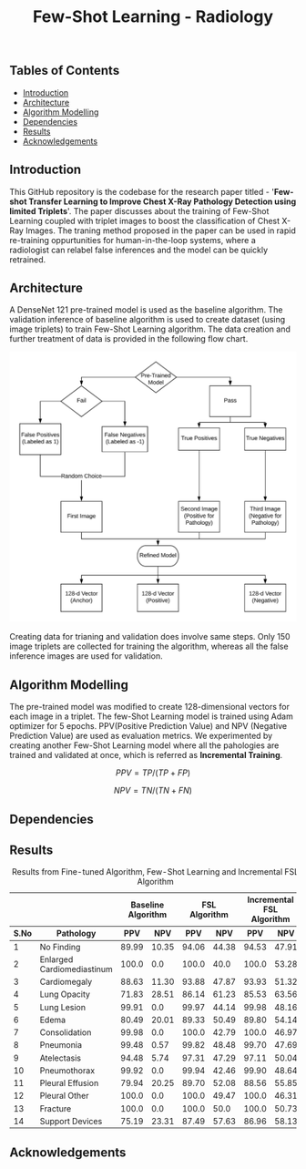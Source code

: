 <h1 align='center'>Few-Shot Learning - Radiology</h1> <br>

## Tables  of Contents
- [Introduction](#introduction)
- [Architecture](#architecture)
- [Algorithm Modelling](#algorithm)
- [Dependencies](#dependencies)
- [Results](#results)
- [Acknowledgements](#acknowledgements)


## Introduction

This GitHub repository is the codebase for the research paper titled - '**Few-shot Transfer Learning to Improve Chest X-Ray Pathology Detection using limited Triplets**'. The paper discusses about the training of Few-Shot Learning coupled with triplet images to boost the classification of Chest X-Ray Images. The traning method proposed in the paper can be used in rapid re-training oppurtunities for human-in-the-loop systems, where a radiologist can relabel false inferences and the model can be quickly retrained.

## Architecture

A DenseNet 121 pre-trained model is used as the baseline algorithm. The validation inference of baseline algorithm is used to create dataset (using image triplets) to train Few-Shot Learning algorithm. The data creation and further treatment of data is provided in the following flow chart.

![Architectural Flowchart](/images/few_shot_learning.jpeg)

Creating data for trianing and validation does involve same steps. Only 150 image triplets are collected for training the algorithm, whereas all the false inference images are used for validation.

## Algorithm Modelling

The pre-trained model was modified to create 128-dimensional vectors for each image in a triplet. The few-Shot Learning model is trained using Adam optimizer for 5 epochs. PPV(Positive Prediction Value) and NPV (Negative Prediction Value) are used as evaluation metrics. We experimented by creating another Few-Shot Learning model where all the pahologies are trained and validated at once, which is referred as **Incremental Training**. 

```math
PPV = TP/(TP+FP)
```

```math
NPV = TN/(TN+FN)
```

## Dependencies

## Results

<table cellspacing="0" summary="" class="chart">
<caption>
Results from Fine-tuned Algorithm, Few-Shot Learning and Incremental FSL Algorithm
</caption>
<thead>
<tr>
<th class="toplevel"></th>
<th class="toplevel"></th>
<th class="toplevel" colspan="2">Baseline Algorithm</th>
<th class="toplevel" colspan="2">FSL Algorithm</th>
<th class="toplevel" colspan="2">Incremental FSL Algorithm</th>
</tr>
<tr>
<th headers="sno">S.No</th>
<th headers="disease">Pathology</th>
<th headers="bsl">PPV</th>
<th headers="bsl">NPV</th>
<th headers="fsl">PPV</th>
<th headers="fsl">NPV</th>
<th headers="ifsl">PPV</th>
<th headers="ifsl">NPV</th>
</tr>
</thead>
<tbody>
<tr>
<td headers="sno">1</td>
<td headers="disease">No Finding</td>
<td headers="bsl">89.99</td>
<td headers="bsl">10.35</td>
<td headers="fsl">94.06</td>
<td headers="fsl">44.38</td>
<td headers="ifsl">94.53</td>
<td headers="ifsl">47.91</td>
</tr>
<tr>
<td headers="sno">2</td>
<td headers="disease">Enlarged Cardiomediastinum</td>
<td headers="bsl">100.0</td>
<td headers="bsl">0.0</td>
<td headers="fsl">100.0</td>
<td headers="fsl">40.0</td>
<td headers="ifsl">100.0</td>
<td headers="ifsl">53.28</td>
</tr>
<tr>
<td headers="sno">3</td>
<td headers="disease">Cardiomegaly</td>
<td headers="bsl">88.63</td>
<td headers="bsl">11.30</td>
<td headers="fsl">93.88</td>
<td headers="fsl">47.87</td>
<td headers="ifsl">93.93</td>
<td headers="ifsl">51.32</td>
</tr>
<tr>
<td headers="sno">4</td>
<td headers="disease">Lung Opacity</td>
<td headers="bsl">71.83</td>
<td headers="bsl">28.51</td>
<td headers="fsl">86.14</td>
<td headers="fsl">61.23</td>
<td headers="ifsl">85.53</td>
<td headers="ifsl">63.56</td>
</tr>
<tr>
<td headers="sno">5</td>
<td headers="disease">Lung Lesion</td>
<td headers="bsl">99.91</td>
<td headers="bsl">0.0</td>
<td headers="fsl">99.97</td>
<td headers="fsl">44.14</td>
<td headers="ifsl">99.98</td>
<td headers="ifsl">48.16</td>
</tr>
<tr>
<td headers="sno">6</td>
<td headers="disease">Edema</td>
<td headers="bsl">80.49</td>
<td headers="bsl">20.01</td>
<td headers="fsl">89.33</td>
<td headers="fsl">50.49</td>
<td headers="ifsl">89.80</td>
<td headers="ifsl">54.14</td>
</tr>
<tr>
<td headers="sno">7</td>
<td headers="disease">Consolidation</td>
<td headers="bsl">99.98</td>
<td headers="bsl">0.0</td>
<td headers="fsl">100.0</td>
<td headers="fsl">42.79</td>
<td headers="ifsl">100.0</td>
<td headers="ifsl">46.97</td>
</tr>
<tr>
<td headers="sno">8</td>
<td headers="disease">Pneumonia</td>
<td headers="bsl">99.48</td>
<td headers="bsl">0.57</td>
<td headers="fsl">99.82</td>
<td headers="fsl">48.48</td>
<td headers="ifsl">99.70</td>
<td headers="ifsl">47.69</td>
</tr>
<tr>
<td headers="sno">9</td>
<td headers="disease">Atelectasis</td>
<td headers="bsl">94.48</td>
<td headers="bsl">5.74</td>
<td headers="fsl">97.31</td>
<td headers="fsl">47.29</td>
<td headers="ifsl">97.11</td>
<td headers="ifsl">50.04</td>
</tr>
<tr>
<td headers="sno">10</td>
<td headers="disease">Pneumothorax</td>
<td headers="bsl">99.92</td>
<td headers="bsl">0.0</td>
<td headers="fsl">99.94</td>
<td headers="fsl">42.46</td>
<td headers="ifsl">99.90</td>
<td headers="ifsl">48.64</td>
</tr>
<tr>
<td headers="sno">11</td>
<td headers="disease">Pleural Effusion</td>
<td headers="bsl">79.94</td>
<td headers="bsl">20.25</td>
<td headers="fsl">89.70</td>
<td headers="fsl">52.08</td>
<td headers="ifsl">88.56</td>
<td headers="ifsl">55.85</td>
</tr>
<tr>
<td headers="sno">12</td>
<td headers="disease">Pleural Other</td>
<td headers="bsl">100.0</td>
<td headers="bsl">0.0</td>
<td headers="fsl">100.0</td>
<td headers="fsl">49.47</td>
<td headers="ifsl">100.0</td>
<td headers="ifsl">46.31</td>
</tr>
<tr>
<td headers="sno">13</td>
<td headers="disease">Fracture</td>
<td headers="bsl">100.0</td>
<td headers="bsl">0.0</td>
<td headers="fsl">100.0</td>
<td headers="fsl">50.0</td>
<td headers="ifsl">100.0</td>
<td headers="ifsl">50.73</td>
</tr>
<tr>
<td headers="sno">14</td>
<td headers="disease">Support Devices</td>
<td headers="bsl">75.19</td>
<td headers="bsl">23.31</td>
<td headers="fsl">87.49</td>
<td headers="fsl">57.63</td>
<td headers="ifsl">86.96</td>
<td headers="ifsl">58.13</td>
</tr>
</tbody>
</table>

## Acknowledgements
